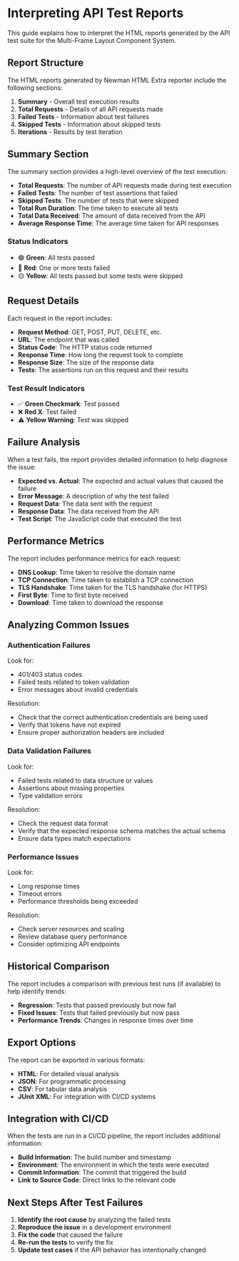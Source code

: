 # Interpreting API Test Reports

This guide explains how to interpret the HTML reports generated by the API test suite for the Multi-Frame Layout Component System.

## Report Structure

The HTML reports generated by Newman HTML Extra reporter include the following sections:

1. **Summary** - Overall test execution results
2. **Total Requests** - Details of all API requests made
3. **Failed Tests** - Information about test failures
4. **Skipped Tests** - Information about skipped tests
5. **Iterations** - Results by test iteration

## Summary Section

The summary section provides a high-level overview of the test execution:

- **Total Requests**: The number of API requests made during test execution
- **Failed Tests**: The number of test assertions that failed
- **Skipped Tests**: The number of tests that were skipped
- **Total Run Duration**: The time taken to execute all tests
- **Total Data Received**: The amount of data received from the API
- **Average Response Time**: The average time taken for API responses

### Status Indicators

- 🟢 **Green**: All tests passed
- 🔴 **Red**: One or more tests failed
- 🟡 **Yellow**: All tests passed but some tests were skipped

## Request Details

Each request in the report includes:

- **Request Method**: GET, POST, PUT, DELETE, etc.
- **URL**: The endpoint that was called
- **Status Code**: The HTTP status code returned
- **Response Time**: How long the request took to complete
- **Response Size**: The size of the response data
- **Tests**: The assertions run on this request and their results

### Test Result Indicators

- ✅ **Green Checkmark**: Test passed
- ❌ **Red X**: Test failed
- ⚠️ **Yellow Warning**: Test was skipped

## Failure Analysis

When a test fails, the report provides detailed information to help diagnose the issue:

- **Expected vs. Actual**: The expected and actual values that caused the failure
- **Error Message**: A description of why the test failed
- **Request Data**: The data sent with the request
- **Response Data**: The data received from the API
- **Test Script**: The JavaScript code that executed the test

## Performance Metrics

The report includes performance metrics for each request:

- **DNS Lookup**: Time taken to resolve the domain name
- **TCP Connection**: Time taken to establish a TCP connection
- **TLS Handshake**: Time taken for the TLS handshake (for HTTPS)
- **First Byte**: Time to first byte received
- **Download**: Time taken to download the response

## Analyzing Common Issues

### Authentication Failures

Look for:
- 401/403 status codes
- Failed tests related to token validation
- Error messages about invalid credentials

Resolution:
- Check that the correct authentication credentials are being used
- Verify that tokens have not expired
- Ensure proper authorization headers are included

### Data Validation Failures

Look for:
- Failed tests related to data structure or values
- Assertions about missing properties
- Type validation errors

Resolution:
- Check the request data format
- Verify that the expected response schema matches the actual schema
- Ensure data types match expectations

### Performance Issues

Look for:
- Long response times
- Timeout errors
- Performance thresholds being exceeded

Resolution:
- Check server resources and scaling
- Review database query performance
- Consider optimizing API endpoints

## Historical Comparison

The report includes a comparison with previous test runs (if available) to help identify trends:

- **Regression**: Tests that passed previously but now fail
- **Fixed Issues**: Tests that failed previously but now pass
- **Performance Trends**: Changes in response times over time

## Export Options

The report can be exported in various formats:

- **HTML**: For detailed visual analysis
- **JSON**: For programmatic processing
- **CSV**: For tabular data analysis
- **JUnit XML**: For integration with CI/CD systems

## Integration with CI/CD

When the tests are run in a CI/CD pipeline, the report includes additional information:

- **Build Information**: The build number and timestamp
- **Environment**: The environment in which the tests were executed
- **Commit Information**: The commit that triggered the build
- **Link to Source Code**: Direct links to the relevant code

## Next Steps After Test Failures

1. **Identify the root cause** by analyzing the failed tests
2. **Reproduce the issue** in a development environment
3. **Fix the code** that caused the failure
4. **Re-run the tests** to verify the fix
5. **Update test cases** if the API behavior has intentionally changed 